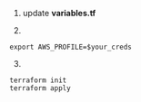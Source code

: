 1) update **variables.tf**

2)
```
export AWS_PROFILE=$your_creds
```

3)
```
terraform init
terraform apply
```
